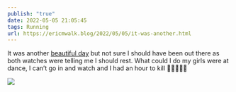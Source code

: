 ```yaml
---
publish: "true"
date: 2022-05-05 21:05:45
tags: Running
url: https://ericmwalk.blog/2022/05/05/it-was-another.html
---
```


It was another [beautiful day](http://www.strava.com/activities/7094706499) but not sure I should have been out there as both watches were telling me I should rest. What could I do my girls were at dance, I can’t go in and watch and I had an hour to kill 🤷‍♂️🏃🏻‍♂️


![](https://ericmwalk.blog/uploads/2022/1e632e5114.jpg)